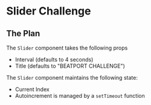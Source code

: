 # Slider Challenge

## The Plan

The `Slider` component takes the following props
- Interval (defaults to 4 seconds)
- Title (defaults to "BEATPORT CHALLENGE")

The `Slider` component maintains the following state:
- Current Index
- Autoincrement is managed by a `setTimeout` function
